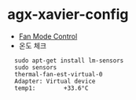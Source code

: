 # agx-xavier-config

- [Fan Mode Control](https://docs.nvidia.com/jetson/l4t/index.html#page/Tegra%2520Linux%2520Driver%2520Package%2520Development%2520Guide%2Fpower_management_jetson_xavier.html%23wwpID0E03M0HA)
- 온도 체크
~~~
  sudo apt-get install lm-sensors
  sudo sensors
  thermal-fan-est-virtual-0
  Adapter: Virtual device
  temp1:        +33.6°C 
~~~
